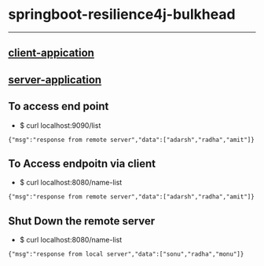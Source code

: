 
# springboot-resilience4j-bulkhead

---


## [client-appication](./client-application)
## [server-application](./server-application)

## To access end point 
* $ curl localhost:9090/list
```
{"msg":"response from remote server","data":["adarsh","radha","amit"]}
```

## To Access endpoitn via client 
* $ curl localhost:8080/name-list
```
{"msg":"response from remote server","data":["adarsh","radha","amit"]}
```

## Shut Down the remote server 
* $ curl localhost:8080/name-list
```
{"msg":"response from local server","data":["sonu","radha","monu"]}
```